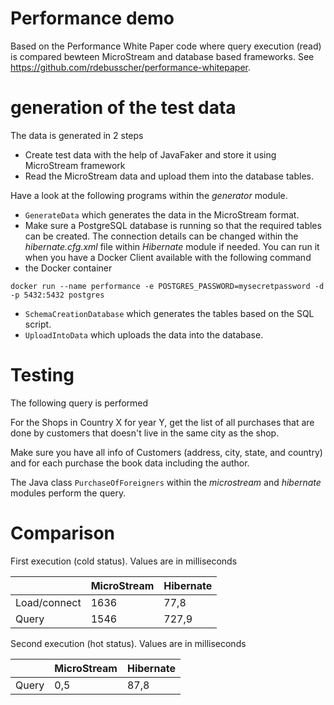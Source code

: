# Performance demo

Based on the Performance White Paper code where query execution (read) is compared bewteen MicroStream and database based frameworks.  See  https://github.com/rdebusscher/performance-whitepaper.


# generation of the test data

The data is generated in 2 steps

- Create test data with the help of JavaFaker and store it using MicroStream framework
- Read the MicroStream data and upload them into the database tables.

Have a look at the following programs within the _generator_ module.

- `GenerateData` which generates the data in the MicroStream format.
- Make sure a PostgreSQL database is running so that the required tables can be created.  The connection details can be changed within the _hibernate.cfg.xml_ file within _Hibernate_ module if needed.
You can run it when you have a Docker Client available with the following command
- the Docker container
```
docker run --name performance -e POSTGRES_PASSWORD=mysecretpassword -d -p 5432:5432 postgres
```
- `SchemaCreationDatabase` which generates the tables based on the SQL script.
- `UploadIntoData` which uploads the data into the database.

# Testing

The following query is performed 

For the Shops in Country X for year Y, get the list of all purchases that are done by customers that doesn't live in the same city as the shop.

Make sure you have all info of Customers (address, city, state, and country) and for each purchase the book data including the author.

The Java class `PurchaseOfForeigners` within the _microstream_ and _hibernate_ modules perform the query.

# Comparison

First execution (cold status). Values are in milliseconds

|              | MicroStream | Hibernate |
|--------------|-------------|-----------|
| Load/connect | 1636        | 77,8      |
| Query        | 1546        | 727,9     |

Second execution (hot status). Values are in milliseconds

|              | MicroStream | Hibernate |
|--------------|-------------|-----------|
| Query        | 0,5         | 87,8      |